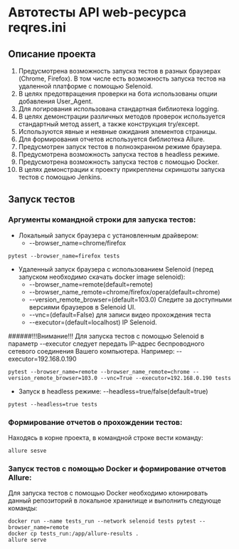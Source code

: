 # Автотесты API web-ресурса reqres.ini
## Описание проекта
1. Предусмотрена возможность запуска тестов в разных браузерах (Chrome, Firefox). В том числе есть возможность
запуска тестов на удаленной платформе с помощью Selenoid.
2. В целях предотвращения проверки на бота использованы опции добавления User_Agent.
3. Для логирования использована стандартная библиотека logging.
4. В целях демонстрации различных методов проверок используется стандартный метод assert, а также конструкция try/except.
5. Используются явные и неявные ожидания элементов страницы.
6. Для формирования отчетов используется библиотека Allure.
7. Предусмотрен запуск тестов в полноэкранном режиме браузера.
8. Предусмотрена возможность запуска тестов в headless режиме.
9. Предусмотрена возможность запуска тестов с помощью Docker.
10. В целях демонстрации к проекту прикреплены скриншоты запуска тестов с помощью Jenkins.

## Запуск тестов
### Аргументы командной строки для запуска тестов:

+ Локальный запуск браузера с установленным драйвером: 
  + --browser_name=chrome/firefox
```commandline
pytest --browser_name=firefox tests
```
+ Удаленный запуск браузера c использованием Selenoid (перед запуском необходимо скачать docker image selenoid):
  + --browser_name=remote(default=remote)
  + --browser_name_remote=chrome/firefox/opera(default=chrome)
  + --version_remote_browser=(default=103.0) Следите за доступными версиями браузеров в Selenoid UI.
  + --vnc=(default=False) для записи видео прохождения теста
  + --executor=(default=localhost) IP Selenoid.

######!!!Внимание!!! Для запуска тестов с помощью Selenoid в параметр --executor следует передать IP-адрес беспроводного сетевого соединения Вашего компьютера.
Например: --executor=192.168.0.190

```commandline
pytest --browser_name=remote --browser_name_remote=chrome --version_remote_browser=103.0 --vnc=True --executor=192.168.0.190 tests
```

+ Запуск в headless режиме: --headless=true/false(default=true)
```commandline
pytest --headless=true tests
```

### Формирование отчетов о прохождении тестов:
Находясь в корне проекта, в командной строке вести команду:
```commandline
allure sesve
```
### Запуск тестов с помощью Docker и формирование отчетов Allure:
Для запуска тестов с помощью Docker необходимо клонировать данный репозиторий в локальное хранилище и выполнить следующе команды:
```commandline 
docker run --name tests_run --network selenoid tests pytest --browser_name=remote
docker cp tests_run:/app/allure-results .
allure serve
```





